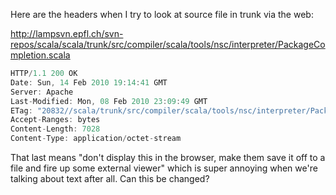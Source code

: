 Here are the headers when I try to look at source file in trunk via the web:

http://lampsvn.epfl.ch/svn-repos/scala/scala/trunk/src/compiler/scala/tools/nsc/interpreter/PackageCompletion.scala

```scala
HTTP/1.1 200 OK
Date: Sun, 14 Feb 2010 19:14:41 GMT
Server: Apache
Last-Modified: Mon, 08 Feb 2010 23:09:49 GMT
ETag: "20832//scala/trunk/src/compiler/scala/tools/nsc/interpreter/PackageCompletion.scala"
Accept-Ranges: bytes
Content-Length: 7028
Content-Type: application/octet-stream
```

That last means "don't display this in the browser, make them save it off to a file and fire up some external viewer" which is super annoying when we're talking about text after all.  Can this be changed?
